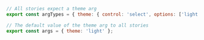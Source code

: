 ```js filename="preview.js" renderer="common" language="js"
// All stories expect a theme arg
export const argTypes = { theme: { control: 'select', options: ['light', 'dark'] } };

// The default value of the theme arg to all stories
export const args = { theme: 'light' };
```
